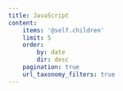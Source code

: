 ```yaml
---
title: JavaScript
content:
    items: '@self.children'
    limit: 5
    order:
        by: date
        dir: desc
    pagination: true
    url_taxonomy_filters: true
---
```


